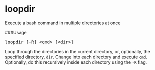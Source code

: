 loopdir
=======

Execute a bash command in multiple directories at once

###Usage

<pre>
loopdir [-R] &lt;cmd&gt; [&lt;dir&gt;]
</pre>

Loop through the directories in the current directory, or, optionally, the specified directory, `dir`. Change into each directory and execute `cmd`. Optionally, do this recursively inside each directory using the `-R` flag.